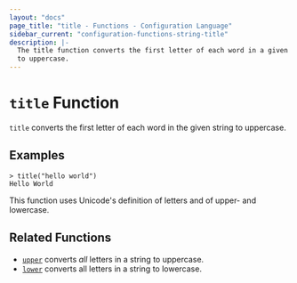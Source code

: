 ```yaml
---
layout: "docs"
page_title: "title - Functions - Configuration Language"
sidebar_current: "configuration-functions-string-title"
description: |-
  The title function converts the first letter of each word in a given string
  to uppercase.
---
```


# `title` Function


`title` converts the first letter of each word in the given string to uppercase.

## Examples

```
> title("hello world")
Hello World
```

This function uses Unicode's definition of letters and of upper- and lowercase.

## Related Functions

* [`upper`](./upper.html) converts _all_ letters in a string to uppercase.
* [`lower`](./lower.html) converts all letters in a string to lowercase.
